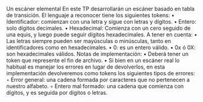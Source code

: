 Un escáner elemental
En este TP desarrollarán un escáner basado en tabla de transición. El lenguaje a reconocer tiene los 
siguientes tokens:
• Identificador: comienzan con una letra y sigue con letras y dígitos.
• Entero: solo dígitos decimales.
• Hexadecimal: Comienza con un cero seguido de una equis, y luego puede seguir dígitos 
hexadecimales.
A tener en cuenta:
• Las letras siempre pueden ser mayúsculas o minúsculas, tanto en identificadores como en 
hexadecimales.
• 0: es un entero válido.
• 0x ó 0X: son hexadecimales válidos.
Notas de implementación:
• Deberá tener un token que represente el fin de archivo.
• Si bien en un escáner real lo habitual es manejar los errores en lugar de devolverlos, en esta 
implementación devolveremos como tokens los siguientes tipos de errores:
◦ Error general: una cadena formada por caracteres que no pertenecen a nuestro alfabeto.
◦ Entero mal formado: una cadena que comienza con dígitos, y es seguida por dígitos o 
letras.
